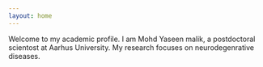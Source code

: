 ```yaml
---
layout: home
---
```

Welcome to my academic profile. I am Mohd Yaseen malik, a postdoctoral scientost at Aarhus University. My research focuses on neurodegenrative diseases.
